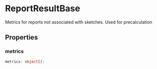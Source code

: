 # ReportResultBase

Metrics for reports not associated with sketches.  Used for precalculation

## Properties

### metrics

```ts
metrics: object[];
```
